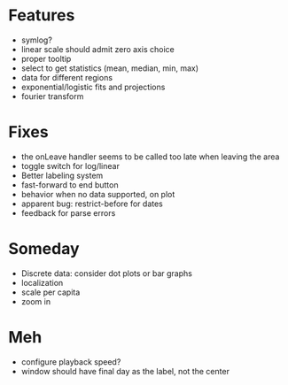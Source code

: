 
# Features

*   symlog?
*   linear scale should admit zero axis choice
*   proper tooltip
*   select to get statistics (mean, median, min, max)
*   data for different regions
*   exponential/logistic fits and projections
*   fourier transform

# Fixes

*   the onLeave handler seems to be called too late when leaving the area
*   toggle switch for log/linear
*   Better labeling system
*   fast-forward to end button
*   behavior when no data supported, on plot
*   apparent bug: restrict-before for dates
*   feedback for parse errors

# Someday

*   Discrete data: consider dot plots or bar graphs
*   localization
*   scale per capita
*   zoom in

# Meh

*   configure playback speed?
*   window should have final day as the label, not the center
